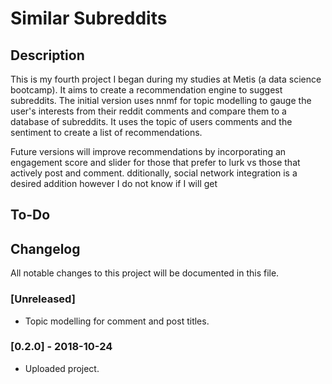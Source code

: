 # Similar Subreddits
## Description
This is my fourth project I began during my studies at Metis 
(a data science bootcamp). It aims to create a recommendation engine
to suggest subreddits. The initial version uses nnmf for topic modelling 
to gauge the user's interests from their reddit comments
and compare them to a database of subreddits.
It uses the topic of users comments and the sentiment to create a list
of recommendations.
 
 Future versions will improve recommendations by incorporating an 
 engagement score and slider for those that prefer to lurk vs those
 that actively post and comment. 
 dditionally, social network integration
is a desired addition however I do not know if I will get  


## To-Do


## Changelog
All notable changes to this project will be documented in this file.

### [Unreleased]
- Topic modelling for comment and post titles.

### [0.2.0] - 2018-10-24
- Uploaded project.
